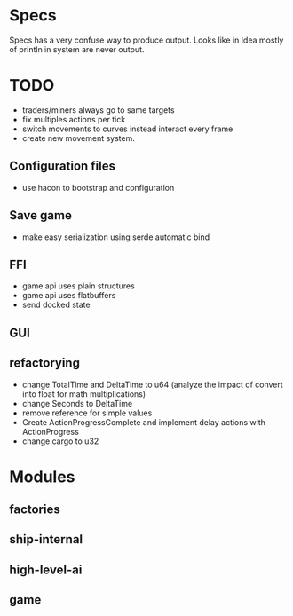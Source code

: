 # Specs

Specs has a very confuse way to produce output. Looks like in Idea mostly of println
in system are never output. 

# TODO

- traders/miners always go to same targets
- fix multiples actions per tick
- switch movements to curves instead interact every frame
- create new movement system. 

## Configuration files

- use hacon to bootstrap and configuration
    
## Save game

- make easy serialization using serde automatic bind    
    
## FFI    

- game api uses plain structures
- game api uses flatbuffers
- send docked state

## GUI

## refactorying

- change TotalTime and DeltaTime to u64 (analyze the impact of convert into float for math multiplications)
- change Seconds to DeltaTime
- remove reference for simple values
- Create ActionProgressComplete and implement delay actions with ActionProgress
- change cargo to u32

# Modules

## factories
## ship-internal
## high-level-ai
## game

